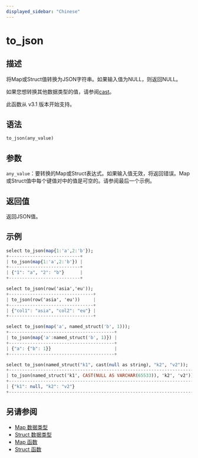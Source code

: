 ```yaml
---
displayed_sidebar: "Chinese"
---
```


# to_json

## 描述

将Map或Struct值转换为JSON字符串。如果输入值为NULL，则返回NULL。

如果您想转换其他数据类型的值，请参阅[cast](./cast.md)。

此函数从 v3.1 版本开始支持。

## 语法

```Haskell
to_json(any_value)
```

## 参数

`any_value`：要转换的Map或Struct表达式。如果输入值无效，将返回错误。Map或Struct值中每个键值对中的值是可空的。请参阅最后一个示例。

## 返回值

返回JSON值。

## 示例

```Haskell
select to_json(map{1:'a',2:'b'});
+---------------------------+
| to_json(map{1:'a',2:'b'}) |
+---------------------------+
| {"1": "a", "2": "b"}      |
+---------------------------+

select to_json(row('asia','eu'));
+--------------------------------+
| to_json(row('asia', 'eu'))     |
+--------------------------------+
| {"col1": "asia", "col2": "eu"} |
+--------------------------------+

select to_json(map('a', named_struct('b', 1)));
+----------------------------------------+
| to_json(map{'a':named_struct('b', 1)}) |
+----------------------------------------+
| {"a": {"b": 1}}                        |
+----------------------------------------+

select to_json(named_struct("k1", cast(null as string), "k2", "v2"));
+-----------------------------------------------------------------------+
| to_json(named_struct('k1', CAST(NULL AS VARCHAR(65533)), 'k2', 'v2')) |
+-----------------------------------------------------------------------+
| {"k1": null, "k2": "v2"}                                              |
+-----------------------------------------------------------------------+
```

## 另请参阅

- [Map 数据类型](../../../sql-statements/data-types/Map.md)
- [Struct 数据类型](../../../sql-statements/data-types/STRUCT.md)
- [Map 函数](../../function-list.md#map-functions)
- [Struct 函数](../../function-list.md#struct-functions)